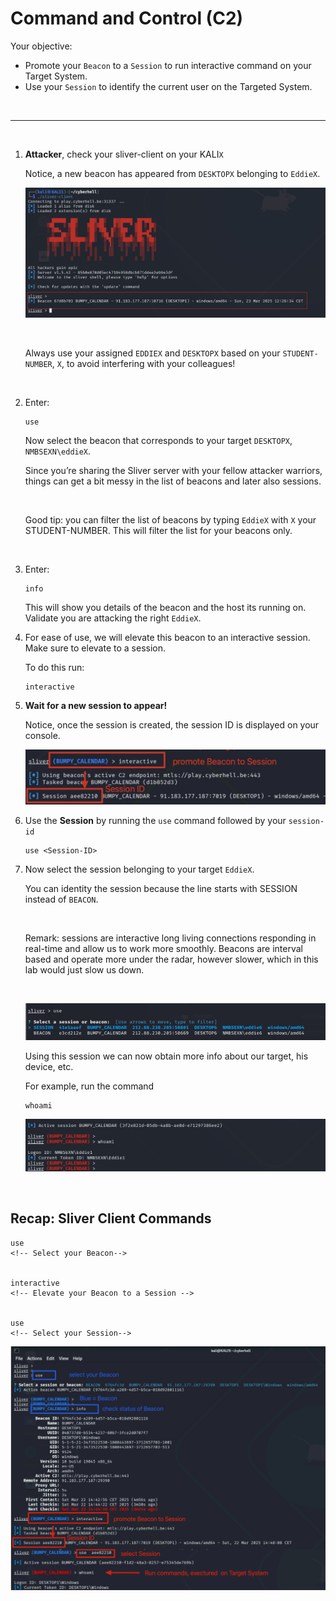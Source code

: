 # Command and Control (C2)

Your objective:
- Promote your `Beacon` to a `Session` to run interactive command on your Target System.
- Use your `Session` to identify the current user on the Targeted System.

<br>

---

<br>


1. **Attacker**, check your sliver-client on your KALI`X`
    <div class="purple">

    Notice, a new beacon has appeared from `DESKTOPX` belonging to `EddieX`.
    </div>

    ![Sliver use](../../images/sliver_new_beacon.jpg)
    
    <br>
    <div class="red">

    Always use your assigned `EDDIEX` and `DESKTOPX` based on your `STUDENT-NUMBER`, `X`, to avoid interfering with your colleagues!
    </div>
    <br>

1. Enter:

    ```
    use
    ```

    Now select the beacon that corresponds to your target `DESKTOPX`, `NMBSEXN\eddieX`.

    <div class="info">

    Since you’re sharing the Sliver server with your fellow attacker warriors, things can get a bit messy in the list of beacons and later also sessions. 
    </div>
    <br>

    <div class="purple">

    Good tip: you can filter the list of beacons by typing `EddieX` with `X` your STUDENT-NUMBER. This will filter the list for your beacons only.
    </div>
    <br>

1. Enter:

    ```
    info
    ```

    This will show you details of the beacon and the host its running on. Validate you are attacking the right `EddieX`.

1. For ease of use, we will elevate this beacon to an interactive session. Make sure to elevate to a session. 

    To do this run:
    ```
    interactive
    ```
    
1. **Wait for a new session to appear!**

    Notice, once the session is created, the session ID is displayed on your console.

    
    ![Sliver use](../../images/sliver_session_id.jpg)

1. Use the **Session** by running the `use` command followed by your `session-id`
    ```
    use <Session-ID>
    ```

1. Now select the session belonging to your target `EddieX`. 

    You can identity the session because the line starts with SESSION instead of `BEACON`.

    <br>
    <div class="purple">
    
    Remark: sessions are interactive long living connections responding in real-time and allow us to work more smoothly. Beacons are interval based and operate more under the radar, however slower, which in this lab would just slow us down.
    </div>
    <br>

    ![Sliver use](../../images/sliver_use.png)

    Using this session we can now obtain more info about our target, his device, etc. 

    For example, run the command 
    ```
    whoami
    ```

    ![Sliver use](../../images/sliver_whoami.jpg)

    


<br>


## Recap: Sliver Client Commands

```
use
<!-- Select your Beacon-->


interactive
<!-- Elevate your Beacon to a Session -->


use
<!-- Select your Session-->
```

![Sliver use](../../images/sliver_beacon_to_session.png)